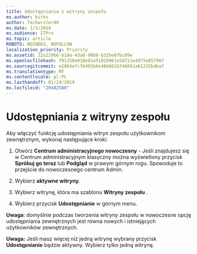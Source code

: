 ```yaml
---
title: Udostępniania z witryny zespołu
ms.author: kirks
author: Techwriter40
ms.date: 1/3/2019
ms.audience: ITPro
ms.topic: article
ROBOTS: NOINDEX, NOFOLLOW
localization_priority: Priority
ms.assetid: 22a229b6-b18a-43a8-9868-b32be87bc09e
ms.openlocfilehash: f91258e018e81e51029961e5df21e4975e857907
ms.sourcegitcommit: e2864efcfb493b6e46b662b746661a61232bdba7
ms.translationtype: MT
ms.contentlocale: pl-PL
ms.lasthandoff: 01/24/2019
ms.locfileid: "29482580"
---
```

# <a name="external-sharing-with-a-team-site"></a>Udostępniania z witryny zespołu

Aby włączyć funkcję udostępniania witryn zespołu użytkownikom zewnętrznym, wykonaj następujące kroki: 
  
1. Otwórz **Centrum administracyjnego nowoczesny** - Jeśli znajdujesz się w Centrum administracyjnym klasyczny można wyświetlony przycisk **Spróbuj go teraz** lub **Podgląd** w prawym górnym rogu. Spowoduje to przejście do nowoczesnego centrum Admin. 
  
2. Wybierz **aktywne witryny**. 
  
3. Wybierz witrynę, która ma szablonu **Witryny zespołu** . 
  
4. Wybierz przycisk **Udostępnianie** w górnym menu. 
  
 **Uwaga**: domyślnie podczas tworzenia witryny zespołu w nowoczesne opcję udostępniania zewnętrznych jest równa nowych i istniejących użytkowników zewnętrznych. 
  
 **Uwaga:** Jeśli masz więcej niż jedną witrynę wybrany przycisk **Udostępnianie** będzie aktywny. Wybierz tylko jedną witrynę. 
  

